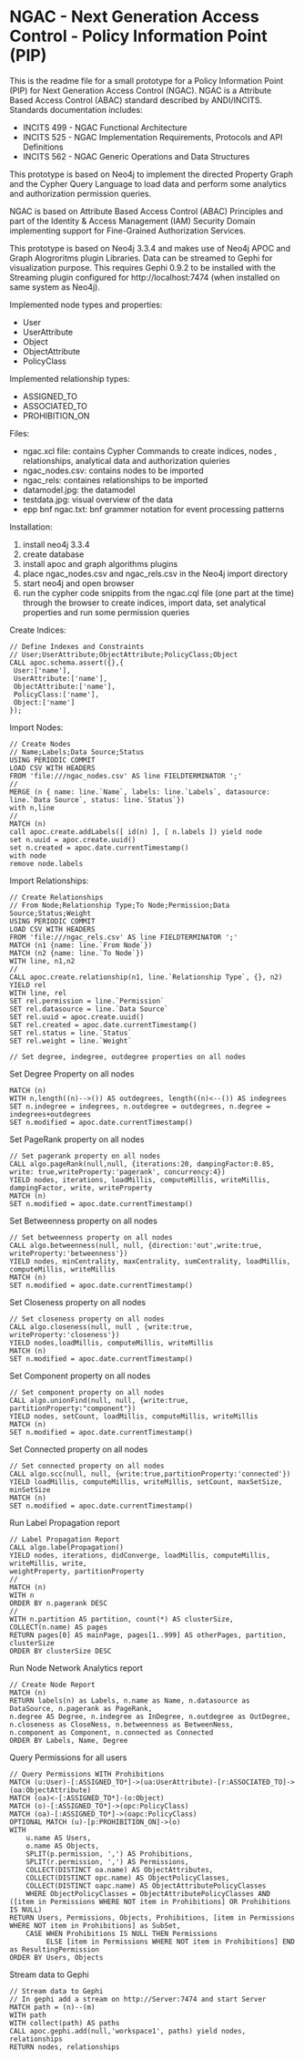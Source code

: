 # NGAC - Next Generation Access Control - Policy Information Point (PIP)

This is the readme file for a small prototype for a Policy Information Point (PIP) for Next Generation Access Control (NGAC). NGAC is a Attribute Based Access Control (ABAC) standard described by ANDI/INCITS. Standards documentation includes:

- INCITS 499 - NGAC Functional Architecture
- INCITS 525 - NGAC Implementation Requirements, Protocols and API Definitions
- INCITS 562 - NGAC Generic Operations and Data Structures

This prototype is based on Neo4j to implement the directed Property Graph and the Cypher Query Language to load data and perform some analytics and authorization permission queries.

NGAC is based on Attribute Based Access Control (ABAC) Principles and part of the Identity & Access Management (IAM) Security Domain implementing support for Fine-Grained Authorization Services.

This prototype is based on Neo4j 3.3.4 and makes use of Neo4j APOC and Graph Alogroritms plugin Libraries. Data can be streamed to Gephi for visualization purpose. This requires Gephi 0.9.2 to be installed with the Streaming plugin configured for http://localhost:7474 (when installed on same system as Neo4j).

Implemented node types and properties:
- User
- UserAttribute
- Object
- ObjectAttribute
- PolicyClass

Implemented relationship types:
- ASSIGNED_TO
- ASSOCIATED_TO
- PROHIBITION_ON

Files:

- ngac.xcl file:    contains Cypher Commands to create indices, nodes , relationships, analytical data and authorization quieries
- ngac_nodes.csv:   contains nodes to be imported
- ngac_rels:        containes relationships to be imported
- datamodel.jpg:    the datamodel
- testdata.jpg:     visual overview of the data
- epp bnf ngac.txt: bnf grammer notation for event processing patterns

Installation:
1) install neo4j 3.3.4
2) create database
3) install apoc and graph algorithms plugins
4) place ngac_nodes.csv and ngac_rels.csv in the Neo4j import directory
5) start neo4j and open browser
6) run the cypher code snippits from the ngac.cql file   (one part at the time) through the browser to create indices, import data, set analytical properties and run some permission queries

Create Indices:

    // Define Indexes and Constraints
    // User;UserAttribute;ObjectAttribute;PolicyClass;Object
    CALL apoc.schema.assert({},{
     User:['name'],
     UserAttribute:['name'],
     ObjectAttribute:['name'],
     PolicyClass:['name'],
     Object:['name']
    });
    
Import Nodes:

    // Create Nodes
    // Name;Labels;Data Source;Status
    USING PERIODIC COMMIT
    LOAD CSV WITH HEADERS
    FROM 'file:///ngac_nodes.csv' AS line FIELDTERMINATOR ';'
    //
    MERGE (n { name: line.`Name`, labels: line.`Labels`, datasource: line.`Data Source`, status: line.`Status`})
    with n,line
    //
    MATCH (n)
    call apoc.create.addLabels([ id(n) ], [ n.labels ]) yield node
    set n.uuid = apoc.create.uuid()
    set n.created = apoc.date.currentTimestamp()
    with node
    remove node.labels

Import Relationships:

    // Create Relationships
    // From Node;Relationship Type;To Node;Permission;Data Source;Status;Weight
    USING PERIODIC COMMIT
    LOAD CSV WITH HEADERS
    FROM 'file:///ngac_rels.csv' AS line FIELDTERMINATOR ';'
    MATCH (n1 {name: line.`From Node`})
    MATCH (n2 {name: line.`To Node`})
    WITH line, n1,n2
    //
    CALL apoc.create.relationship(n1, line.`Relationship Type`, {}, n2) YIELD rel
    WITH line, rel
    SET rel.permission = line.`Permission`
    SET rel.datasource = line.`Data Source`
    SET rel.uuid = apoc.create.uuid()
    SET rel.created = apoc.date.currentTimestamp()
    SET rel.status = line.`Status`
    SET rel.weight = line.`Weight`
    
    // Set degree, indegree, outdegree properties on all nodes
    
Set Degree Property on all nodes

    MATCH (n)
    WITH n,length((n)-->()) AS outdegrees, length((n)<--()) AS indegrees
    SET n.indegree = indegrees, n.outdegree = outdegrees, n.degree = indegrees+outdegrees
    SET n.modified = apoc.date.currentTimestamp()

Set PageRank property on all nodes

    // Set pagerank property on all nodes
    CALL algo.pageRank(null,null, {iterations:20, dampingFactor:0.85,
    write: true,writeProperty:'pagerank', concurrency:4})
    YIELD nodes, iterations, loadMillis, computeMillis, writeMillis, dampingFactor, write, writeProperty
    MATCH (n)
    SET n.modified = apoc.date.currentTimestamp()

Set Betweenness property on all nodes

    // Set betweenness property on all nodes
    CALL algo.betweenness(null, null, {direction:'out',write:true, writeProperty:'betweenness'})
    YIELD nodes, minCentrality, maxCentrality, sumCentrality, loadMillis, computeMillis, writeMillis
    MATCH (n)
    SET n.modified = apoc.date.currentTimestamp()

Set Closeness property on all nodes

    // Set closeness property on all nodes
    CALL algo.closeness(null, null , {write:true, writeProperty:'closeness'})
    YIELD nodes,loadMillis, computeMillis, writeMillis
    MATCH (n)
    SET n.modified = apoc.date.currentTimestamp()

Set Component property on all nodes

    // Set component property on all nodes
    CALL algo.unionFind(null, null, {write:true, partitionProperty:"component"})
    YIELD nodes, setCount, loadMillis, computeMillis, writeMillis
    MATCH (n)
    SET n.modified = apoc.date.currentTimestamp()

Set Connected property on all nodes

    // Set connected property on all nodes
    CALL algo.scc(null, null, {write:true,partitionProperty:'connected'})
    YIELD loadMillis, computeMillis, writeMillis, setCount, maxSetSize, minSetSize
    MATCH (n)
    SET n.modified = apoc.date.currentTimestamp()

Run Label Propagation report

    // Label Propagation Report
    CALL algo.labelPropagation()
    YIELD nodes, iterations, didConverge, loadMillis, computeMillis, writeMillis, write,
    weightProperty, partitionProperty
    //
    MATCH (n)
    WITH n
    ORDER BY n.pagerank DESC
    //
    WITH n.partition AS partition, count(*) AS clusterSize, COLLECT(n.name) AS pages
    RETURN pages[0] AS mainPage, pages[1..999] AS otherPages, partition, clusterSize
    ORDER BY clusterSize DESC

Run Node Network Analytics report

    // Create Node Report
    MATCH (n)
    RETURN labels(n) as Labels, n.name as Name, n.datasource as DataSource, n.pagerank as PageRank,
    n.degree AS Degree, n.indegree as InDegree, n.outdegree as OutDegree,
    n.closeness as CloseNess, n.betweenness as BetweenNess,
    n.component as Component, n.connected as Connected
    ORDER BY Labels, Name, Degree

Query Permissions for all users

    // Query Permissions WITH Prohibitions 
    MATCH (u:User)-[:ASSIGNED_TO*]->(ua:UserAttribute)-[r:ASSOCIATED_TO]->(oa:ObjectAttribute)
    MATCH (oa)<-[:ASSIGNED_TO*]-(o:Object)
    MATCH (o)-[:ASSIGNED_TO*]->(opc:PolicyClass)
    MATCH (oa)-[:ASSIGNED_TO*]->(oapc:PolicyClass)
    OPTIONAL MATCH (u)-[p:PROHIBITION_ON]->(o)
    WITH
    	u.name AS Users,
    	o.name AS Objects,
        SPLIT(p.permission, ',') AS Prohibitions,
    	SPLIT(r.permission, ',') AS Permissions,
    	COLLECT(DISTINCT oa.name) AS ObjectAttributes,
    	COLLECT(DISTINCT opc.name) AS ObjectPolicyClasses,
    	COLLECT(DISTINCT oapc.name) AS ObjectAttributePolicyClasses
        WHERE ObjectPolicyClasses = ObjectAttributePolicyClasses AND ([item in Permissions WHERE NOT item in Prohibitions] OR Prohibitions IS NULL)
    RETURN Users, Permissions, Objects, Prohibitions, [item in Permissions WHERE NOT item in Prohibitions] as SubSet,
        CASE WHEN Prohibitions IS NULL THEN Permissions 
             ELSE [item in Permissions WHERE NOT item in Prohibitions] END as ResultingPermission       
    ORDER BY Users, Objects

Stream data to Gephi

    // Stream data to Gephi
    // In gephi add a stream on http://Server:7474 and start Server
    MATCH path = (n)--(m)
    WITH path
    WITH collect(path) AS paths	
    CALL apoc.gephi.add(null,'workspace1', paths) yield nodes, relationships	
    RETURN nodes, relationships
    
    
